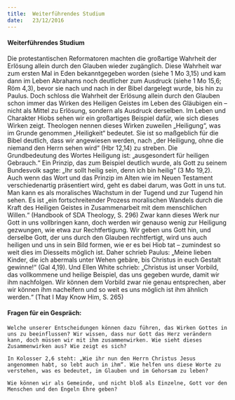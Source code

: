 ```yaml
---
title:  Weiterführendes Studium
date:   23/12/2016
---
```


#### Weiterführendes Studium 

Die protestantischen Reformatoren machten die großartige Wahrheit der Erlösung allein durch den Glauben wieder zugänglich. Diese Wahrheit war zum ersten Mal in Eden bekanntgegeben worden (siehe 1 Mo 3,15) und kam dann im Leben Abrahams noch deutlicher zum Ausdruck (siehe 1 Mo 15,6; Röm 4,3), bevor sie nach und nach in der Bibel dargelegt wurde, bis hin zu Paulus. Doch schloss die Wahrheit der Erlösung allein durch den Glauben schon immer das Wirken des Heiligen Geistes im Leben des Gläubigen ein – nicht als Mittel zu Erlösung, sondern als Ausdruck derselben. Im Leben und Charakter Hiobs sehen wir ein großartiges Beispiel dafür, wie sich dieses Wirken zeigt. Theologen nennen dieses Wirken zuweilen „Heiligung“, was im Grunde genommen „Heiligkeit“ bedeutet. Sie ist so maßgeblich für die Bibel deutlich, dass wir angewiesen werden, nach „der Heiligung, ohne die niemand den Herrn sehen wird“ (Hbr 12,14) zu streben. Die Grundbedeutung des Wortes Heiligung ist: „ausgesondert für heiligen Gebrauch.“ Ein Prinzip, das zum Beispiel deutlich wurde, als Gott zu seinem Bundesvolk sagte: „Ihr sollt heilig sein, denn ich bin heilig“ (3 Mo 19,2). Auch wenn das Wort und das Prinzip im Alten wie im Neuen Testament verschiedenartig präsentiert wird, geht es dabei darum, was Gott in uns tut. Man kann es als moralisches Wachstum in der Tugend und zur Tugend hin sehen. Es ist „ein fortschreitender Prozess moralischen Wandels durch die Kraft des Heiligen Geistes in Zusammenarbeit mit dem menschlichen Willen.“ (Handbook of SDA Theology, S. 296) Zwar kann dieses Werk nur Gott in uns vollbringen kann, doch werden wir genauso wenig zur Heiligung gezwungen, wie etwa zur Rechtfertigung. Wir geben uns Gott hin, und derselbe Gott, der uns durch den Glauben rechtfertigt, wird uns auch heiligen und uns in sein Bild formen, wie er es bei Hiob tat – zumindest so weit dies im Diesseits möglich ist. Daher schrieb Paulus: „Meine lieben Kinder, die ich abermals unter Wehen gebäre, bis Christus in euch Gestalt gewinne!“ (Gal 4,19). Und Ellen White schrieb: „Christus ist unser Vorbild, das vollkommene und heilige Beispiel, das uns gegeben wurde, damit wir ihm nachfolgen. Wir können dem Vorbild zwar nie genau entsprechen, aber wir können ihm nacheifern und so weit es uns möglich ist ihm ähnlich werden.“ (That I May Know Him, S. 265) 

#### Fragen für ein Gespräch: 

`Welche unserer Entscheidungen können dazu führen, das Wirken Gottes in uns zu beeinflussen? Wir wissen, dass nur Gott das Herz verändern kann, doch müssen wir mit ihm zusammenwirken. Wie sieht dieses Zusammenwirken aus? Wie zeigt es sich?` 

`In Kolosser 2,6 steht: „Wie ihr nun den Herrn Christus Jesus angenommen habt, so lebt auch in ihm“. Wie helfen uns diese Worte zu verstehen, was es bedeutet, im Glauben und im Gehorsam zu leben?` 

`Wie können wir als Gemeinde, und nicht bloß als Einzelne, Gott vor den Menschen und den Engeln Ehre geben?` 